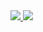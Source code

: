
<a href="https://portal.azure.com/#create/Microsoft.Template/uri/https://raw.githubusercontent.com/timblewitt/master/timco-vm/azuredeploy.json" target="_blank">
    <img src="http://azuredeploy.net/deploybutton.png"/>
</a>

<a href="https://portal.azure.com/#create/Microsoft.Template/uri/https%3A%2F%2Fraw.githubusercontent.com%2FAzure%2Fazure-quickstart-templates%2Fmaster%2Fdsc-extension-iis-server-windows-vm%2Fazuredeploy.json" target="_blank">
    <img src="http://azuredeploy.net/deploybutton.png"/>
</a>
